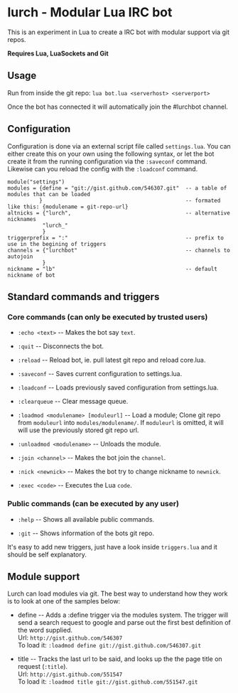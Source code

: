 # lurch - Modular Lua IRC bot

This is an experiment in Lua to create a IRC bot with modular support via git repos.

**Requires Lua, LuaSockets and Git**

## Usage

Run from inside the git repo: `lua bot.lua <serverhost> <serverport>`

Once the bot has connected it will automatically join the #lurchbot channel.

## Configuration

Configuration is done via an external script file called `settings.lua`.
You can either create this on your own using the following syntax, or let the bot create it from the running configuration via the `:saveconf` command. Likewise can you reload the config with the `:loadconf` command.

    module("settings")
    modules = {define = "git://gist.github.com/546307.git"  -- a table of modules that can be loaded
              }                                             -- formated like this: {modulename = git-repo-url}
    altnicks = {"lurch",                                    -- alternative nicknames
               "lurch_"
               }
    triggerprefix = ":"                                     -- prefix to use in the begining of triggers
    channels = {"lurchbot"                                  -- channels to autojoin
               }
    nickname = "lb"                                         -- default nickname of bot
    

## Standard commands and triggers

### Core commands (can only be executed by trusted users)

* `:echo <text>` -- Makes the bot say `text`.

* `:quit` -- Disconnects the bot.

* `:reload` -- Reload bot, ie. pull latest git repo and reload core.lua.

* `:saveconf` -- Saves current configuration to settings.lua.

* `:loadconf` -- Loads previously saved configuration from settings.lua.

* `:clearqueue` -- Clear message queue.

* `:loadmod <modulename> [moduleurl]` -- Load a module; Clone git repo from `moduleurl` into `modules/modulename/`. If `moduleurl` is omitted, it will will use the previously stored git repo url.

* `:unloadmod <modulename>` -- Unloads the module.

* `:join <channel>` -- Makes the bot join the `channel`.

* `:nick <newnick>` -- Makes the bot try to change nickname to `newnick`.

* `:exec <code>` -- Executes the Lua `code`.

### Public commands (can be executed by any user)

* `:help` -- Shows all available public commands.

* `:git` -- Shows information of the bots git repo.

It's easy to add new triggers, just have a look inside `triggers.lua` and it should be self explanatory.

## Module support

Lurch can load modules via git. The best way to understand how they work is to look at one of the samples below:

* define -- Adds a :define trigger via the modules system. The trigger will send a search request to google and parse out the first best definition of the word supplied.  
  Url: `http://gist.github.com/546307`  
  To load it: `:loadmod define git://gist.github.com/546307.git`
  
* title -- Tracks the last url to be said, and looks up the the page title on request (`:title`).  
    Url: `http://gist.github.com/551547`  
    To load it: `:loadmod title git://gist.github.com/551547.git`

